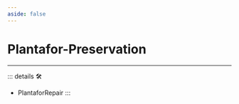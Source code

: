 ```yaml
---
aside: false
---
```

# Plantafor-Preservation

---

<!-- =================================================== -->
<!-- =================================================== -->
<!-- =================================================== -->
<!-- =================================================== -->
<!-- =================================================== -->
::: details 🛠

- PlantaforRepair
:::
